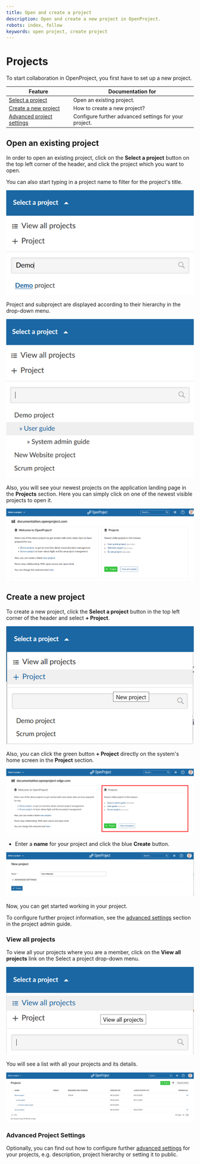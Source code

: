 ```yaml
---
title: Open and create a project
description: Open and create a new project in OpenProject. 
robots: index, follow
keywords: open project, create project
---
```


# Projects

To start collaboration in OpenProject, you first have to set up a new project.

| Feature                                                 | Documentation for                                     |
| ------------------------------------------------------- | ----------------------------------------------------- |
| [Select a project](#open-an-existing-project)           | Open an existing project.                             |
| [Create a new project](#create-a-new-project)           | How to create a new project?                          |
| [Advanced project settings](#advanced-project-settings) | Configure further advanced settings for your project. |

## Open an existing project

In order to open an existing project, click on the **Select a project** button on the top left corner of the header, and click the project which you want to open.

You can also start typing in a project name to filter for the project's title.

![open project](1572877683380.png)



Project and subproject are displayed according to their hierarchy in the drop-down menu.

![project hierarchy](1572877762016.png)

Also, you will see your newest projects on the application landing page in the **Projects** section. Here you can simply click on one of the newest visible projects to open it.

![open-project](1566292163068.png)



## Create a new project

To create a new project, click the **Select a project** button in the top left corner of the header and select **+ Project**.

![create-project](1566213921784.png)

Also, you can click the green button **+ Project** directly on the system's home screen in the **Project** section.

![Create-project-home-screen](Create-project-home-screen.png)

- Enter a **name** for your project and click the blue **Create** button.

![name-project](1569589387671.png)

Now, you can get started working in your project.

To configure further project information, see the [advanced settings](../../project-admin-guide/#project-settings) section in the project admin guide.

### View all projects

To view all your projects where you are a member, click on the **View all projects** link on the Select a project drop-down menu.

![view all proejcts](1569490429831.png)

You will see a list with all your projects and its details.

![view all projects](1569490488827.png)





### Advanced Project Settings

Optionally, you can find out how to configure further [advanced settings](../../project-admin-guide/#project-settings) for your projects, e.g. description, project hierarchy or setting it to public.
